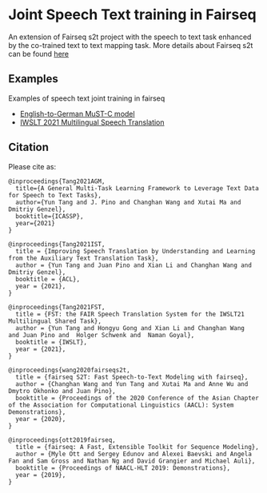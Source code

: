 # Joint Speech Text training in Fairseq
An extension of Fairseq s2t project with the speech to text task enhanced by the co-trained text to text mapping task. More details about Fairseq s2t can be found [here](../speech_to_text/README.md)

## Examples
Examples of speech text joint training in fairseq
- [English-to-German MuST-C model](docs/ende-mustc.md)
- [IWSLT 2021 Multilingual Speech Translation](docs/iwslt2021.md)

## Citation
Please cite as:
```
@inproceedings{Tang2021AGM,
  title={A General Multi-Task Learning Framework to Leverage Text Data for Speech to Text Tasks},
  author={Yun Tang and J. Pino and Changhan Wang and Xutai Ma and Dmitriy Genzel},
  booktitle={ICASSP},
  year={2021}
}

@inproceedings{Tang2021IST,
  title = {Improving Speech Translation by Understanding and Learning from the Auxiliary Text Translation Task},
  author = {Yun Tang and Juan Pino and Xian Li and Changhan Wang and Dmitriy Genzel},
  booktitle = {ACL},
  year = {2021},
}

@inproceedings{Tang2021FST,
  title = {FST: the FAIR Speech Translation System for the IWSLT21 Multilingual Shared Task},
  author = {Yun Tang and Hongyu Gong and Xian Li and Changhan Wang  and Juan Pino and  Holger Schwenk and  Naman Goyal},
  booktitle = {IWSLT},
  year = {2021},
}

@inproceedings{wang2020fairseqs2t,
  title = {fairseq S2T: Fast Speech-to-Text Modeling with fairseq},
  author = {Changhan Wang and Yun Tang and Xutai Ma and Anne Wu and Dmytro Okhonko and Juan Pino},
  booktitle = {Proceedings of the 2020 Conference of the Asian Chapter of the Association for Computational Linguistics (AACL): System Demonstrations},
  year = {2020},
}

@inproceedings{ott2019fairseq,
  title = {fairseq: A Fast, Extensible Toolkit for Sequence Modeling},
  author = {Myle Ott and Sergey Edunov and Alexei Baevski and Angela Fan and Sam Gross and Nathan Ng and David Grangier and Michael Auli},
  booktitle = {Proceedings of NAACL-HLT 2019: Demonstrations},
  year = {2019},
}
```
